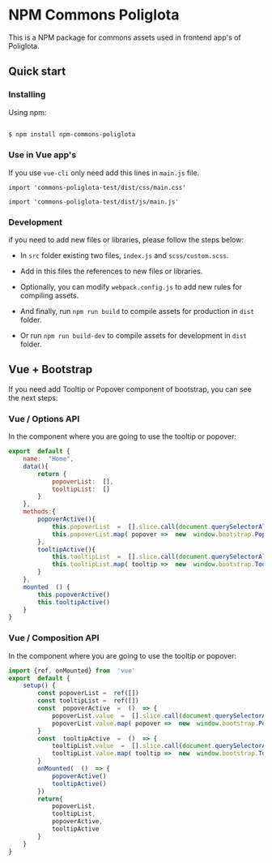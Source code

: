 
# NPM Commons Poliglota



This is a NPM package for commons assets used in frontend app's of Poliglota.



## Quick start



### Installing



Using npm:



```bash

$ npm install npm-commons-poliglota

```



### Use in Vue app's



If you use `vue-cli` only need add this lines in `main.js` file.



`import 'commons-poliglota-test/dist/css/main.css'`

`import 'commons-poliglota-test/dist/js/main.js'`



### Development



if you need to add new files or libraries, please follow the steps below:



- In `src` folder existing two files, `index.js` and `scss/custom.scss`.

- Add in this files the references to new files or libraries.

- Optionally, you can modify `webpack.config.js` to add new rules for compiling assets.

- And finally, run `npm run build` to compile assets for production in `dist` folder.

- Or run `npm run build-dev` to compile assets for development in `dist` folder.



## Vue + Bootstrap

If you need add Tooltip or Popover component of bootstrap, you can see the next steps:

### Vue / Options API

In the component where you are going to use the tooltip or popover:

```javascript
export  default {
	name:  "Home",
	data(){
		return {
			popoverList:  [],
			tooltipList:  []
		}
	},
	methods:{
		popoverActive(){
			this.popoverList  =  [].slice.call(document.querySelectorAll('[data-bs-toggle="popover"]'))
			this.popoverList.map( popover =>  new  window.bootstrap.Popover(popover)  )
		},
		tooltipActive(){
			this.tooltipList  =  [].slice.call(document.querySelectorAll('[data-bs-toggle="tooltip"]'))
			this.tooltipList.map( tooltip =>  new  window.bootstrap.Tooltip(tooltip)  )
		}
	},
	mounted  () {
		this.popoverActive()
		this.tooltipActive()
	}
}
```

### Vue / Composition API

In the component where you are going to use the tooltip or popover:

```javascript
import {ref, onMounted} from  'vue'
export  default {
	setup() {
		const popoverList =  ref([])
		const tooltipList =  ref([])
		const  popoverActive  =  ()  => {
			popoverList.value  =  [].slice.call(document.querySelectorAll('[data-bs-toggle="popover"]'))
			popoverList.value.map( popover =>  new  window.bootstrap.Popover(popover)  )
		}
		const  tooltipActive  =  ()  => {
			tooltipList.value  =  [].slice.call(document.querySelectorAll('[data-bs-toggle="tooltip"]'))
			tooltipList.value.map( tooltip =>  new  window.bootstrap.Tooltip(tooltip)  )
		}
		onMounted(  ()  => {
			popoverActive()
			tooltipActive()
		})
		return{
			popoverList,
			tooltipList,
			popoverActive,
			tooltipActive
		}
	}
}
```